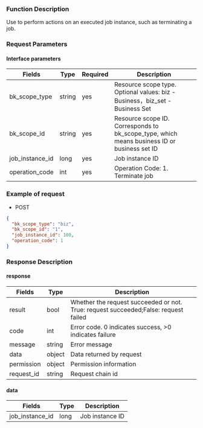 ### Function Description

Use to perform actions on an executed job instance, such as terminating a job.

### Request Parameters

#### Interface parameters

| Fields          | Type   | Required | Description                                                                                 |
|-----------------|--------|----------|---------------------------------------------------------------------------------------------|
| bk_scope_type   | string | yes      | Resource scope type. Optional values: biz - Business，biz_set - Business Set                 |
| bk_scope_id     | string | yes      | Resource scope ID. Corresponds to bk_scope_type, which means business ID or business set ID |
| job_instance_id | long   | yes      | Job instance ID                                                                             |
| operation_code  | int    | yes      | Operation Code: 1. Terminate job                                                            |

### Example of request

- POST

```json
{
  "bk_scope_type": "biz",
  "bk_scope_id": "1",
  "job_instance_id": 100,
  "operation_code": 1
}
```

### Response Description

#### response

| Fields     | Type   | Description                                                                         |
|------------|--------|-------------------------------------------------------------------------------------|
| result     | bool   | Whether the request succeeded or not. True: request succeeded;False: request failed |
| code       | int    | Error code. 0 indicates success, >0 indicates failure                               |
| message    | string | Error message                                                                       |
| data       | object | Data returned by request                                                            |
| permission | object | Permission information                                                              |
| request_id | string | Request chain id                                                                    |

#### data

| Fields          | Type | Description     |
|-----------------|------|-----------------|
| job_instance_id | long | Job instance ID |
